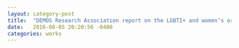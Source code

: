 ```yaml
---
layout: category-post
title:  "DEMOS Research Association report on the LGBTI+ and women’s organizations and their struggle for peace in Turkey"
date:   2016-08-05 20:20:56 -0400
categories: works
---
```

